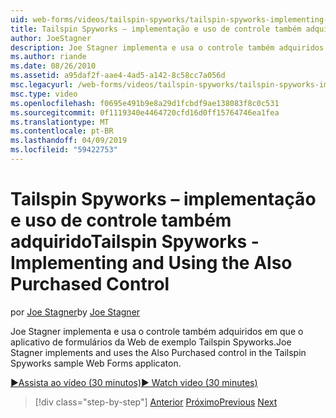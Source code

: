 ```yaml
---
uid: web-forms/videos/tailspin-spyworks/tailspin-spyworks-implementing-and-using-the-also-purchased-control
title: Tailspin Spyworks – implementação e uso de controle também adquirido | Microsoft Docs
author: JoeStagner
description: Joe Stagner implementa e usa o controle também adquiridos no aplicativo de formulários da Web de exemplo Tailspin Spyworks.
ms.author: riande
ms.date: 08/26/2010
ms.assetid: a95daf2f-aae4-4ad5-a142-8c58cc7a056d
msc.legacyurl: /web-forms/videos/tailspin-spyworks/tailspin-spyworks-implementing-and-using-the-also-purchased-control
msc.type: video
ms.openlocfilehash: f0695e491b9e8a29d1fcbdf9ae138083f8c0c531
ms.sourcegitcommit: 0f1119340e4464720cfd16d0ff15764746ea1fea
ms.translationtype: MT
ms.contentlocale: pt-BR
ms.lasthandoff: 04/09/2019
ms.locfileid: "59422753"
---
```

# <a name="tailspin-spyworks---implementing-and-using-the-also-purchased-control"></a><span data-ttu-id="4e65f-103">Tailspin Spyworks – implementação e uso de controle também adquirido</span><span class="sxs-lookup"><span data-stu-id="4e65f-103">Tailspin Spyworks - Implementing and Using the Also Purchased Control</span></span>

<span data-ttu-id="4e65f-104">por [Joe Stagner](https://github.com/JoeStagner)</span><span class="sxs-lookup"><span data-stu-id="4e65f-104">by [Joe Stagner](https://github.com/JoeStagner)</span></span>

<span data-ttu-id="4e65f-105">Joe Stagner implementa e usa o controle também adquiridos em que o aplicativo de formulários da Web de exemplo Tailspin Spyworks.</span><span class="sxs-lookup"><span data-stu-id="4e65f-105">Joe Stagner implements and uses the Also Purchased control in the Tailspin Spyworks sample Web Forms applicaton.</span></span>

[<span data-ttu-id="4e65f-106">&#9654;Assista ao vídeo (30 minutos)</span><span class="sxs-lookup"><span data-stu-id="4e65f-106">&#9654; Watch video (30 minutes)</span></span>](https://channel9.msdn.com/Blogs/ASP-NET-Site-Videos/tailspin-spyworks-implementing-and-using-the-also-purchased-control)

> [!div class="step-by-step"]
> <span data-ttu-id="4e65f-107">[Anterior](tailspin-spyworks-creating-and-using-the-popular-products-control.md)
> [Próximo](tailspin-spyworks-intro-ui-and-edm.md)</span><span class="sxs-lookup"><span data-stu-id="4e65f-107">[Previous](tailspin-spyworks-creating-and-using-the-popular-products-control.md)
[Next](tailspin-spyworks-intro-ui-and-edm.md)</span></span>
